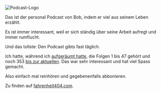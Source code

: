 <!--
.. title: fahrenheit404
.. slug: 218-fahrenheit404
.. date: 2007-08-01 21:35:28
.. tags: fahrenheit404,Podcasts
.. description: 
.. type: text
-->

![Podcast-Logo](/images/bob.jpg)

Das ist der personal Podcast von Bob, indem er viel aus seinem Leben erzählt.
<!-- TEASER_END -->

Es ist immer interessant, weil er sich ständig über seine Arbeit aufregt und immer rumflucht.

Und das tollste: Den Podcast gibts fast täglich.

Ich hatte, während ich [aufgeräumt hatte](/blog/206-schreibtisch-umgestellt/), die Folgen 1 bis 47 gehört und noch 353 [bis zur aktuellen](http://fahrenheit404.com/index.php?id=383).
Das war sehr interessant und hat viel Spass gemacht.

Also einfach mal reinhören und gegebenenfalls abbonieren.

Zu finden auf [fahrenheit404.com](http://fahrenheit404.com/).
